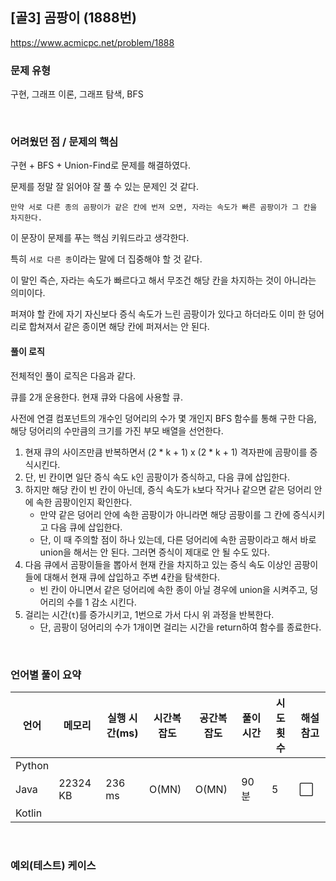 ## [골3] 곰팡이 (1888번)

https://www.acmicpc.net/problem/1888

### 문제 유형

구현, 그래프 이론, 그래프 탐색, BFS

<br>

### 어려웠던 점 / 문제의 핵심

구현 + BFS + Union-Find로 문제를 해결하였다.

문제를 정말 잘 읽어야 잘 풀 수 있는 문제인 것 같다. 

`만약 서로 다른 종의 곰팡이가 같은 칸에 번져 오면, 자라는 속도가 빠른 곰팡이가 그 칸을 차지한다.`

이 문장이 문제를 푸는 핵심 키워드라고 생각한다.

특히 `서로 다른 종`이라는 말에 더 집중해야 할 것 같다.

이 말인 즉슨, 자라는 속도가 빠르다고 해서 무조건 해당 칸을 차지하는 것이 아니라는 의미이다.

퍼져야 할 칸에 자기 자신보다 증식 속도가 느린 곰팡이가 있다고 하더라도 이미 한 덩어리로 합쳐져서 같은 종이면 해당 칸에 퍼져서는 안 된다.

#### 풀이 로직

전체적인 풀이 로직은 다음과 같다.

큐를 2개 운용한다. 현재 큐와 다음에 사용할 큐.

사전에 연결 컴포넌트의 개수인 덩어리의 수가 몇 개인지 BFS 함수를 통해 구한 다음, 해당 덩어리의 수만큼의 크기를 가진 부모 배열을 선언한다.

1. 현재 큐의 사이즈만큼 반복하면서 (2 * k + 1) x (2 * k + 1) 격자판에 곰팡이를 증식시킨다.
2. 단, 빈 칸이면 일단 증식 속도 `k`인 곰팡이가 증식하고, 다음 큐에 삽입한다.
3. 하지만 해당 칸이 빈 칸이 아닌데, 증식 속도가 `k`보다 작거나 같으면 같은 덩어리 안에 속한 곰팡이인지 확인한다.
   - 만약 같은 덩어리 안에 속한 곰팡이가 아니라면 해당 곰팡이를 그 칸에 증식시키고 다음 큐에 삽입한다.
   - 단, 이 때 주의할 점이 하나 있는데, 다른 덩어리에 속한 곰팡이라고 해서 바로 union을 해서는 안 된다. 그러면 증식이 제대로 안 될 수도 있다.
4. 다음 큐에서 곰팡이들을 뽑아서 현재 칸을 차지하고 있는 증식 속도 이상인 곰팡이들에 대해서 현재 큐에 삽입하고 주변 4칸을 탐색한다.
   - 빈 칸이 아니면서 같은 덩어리에 속한 종이 아닐 경우에 union을 시켜주고, 덩어리의 수를 1 감소 시킨다.
5. 걸리는 시간(`t`)를 증가시키고, 1번으로 가서 다시 위 과정을 반복한다.
   - 단, 곰팡이 덩어리의 수가 1개이면 걸리는 시간을 return하여 함수를 종료한다.

<br>

### 언어별 풀이 요약

| 언어   | 메모리   | 실행 시간(ms) | 시간복잡도 | 공간복잡도 | 풀이 시간 | 시도 횟수 | 해설 참고            |
| ------ | -------- | ------------- | ---------- | ---------- | --------- | --------- | -------------------- |
| Python |          |               |            |            |           |           |                      |
| Java   | 22324 KB | 236 ms        | O(MN)      | O(MN)      | 90분      | 5         | :white_large_square: |
| Kotlin |          |               |            |            |           |           |                      |

<br>

### 예외(테스트) 케이스

```
```

